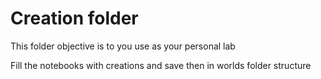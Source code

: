 # Creation folder

This folder objective is to you use as your personal lab

Fill the notebooks with creations and save then in worlds folder structure